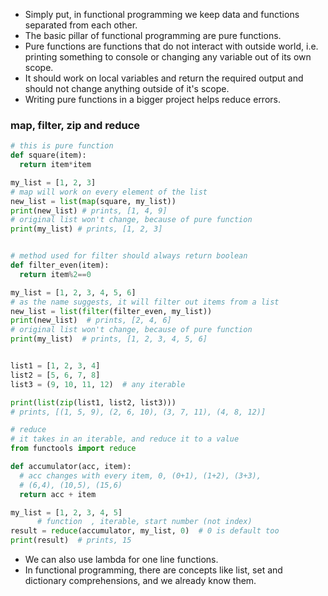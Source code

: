 - Simply put, in functional programming we keep data and functions separated from each other.
- The basic pillar of functional programming are pure functions.
- Pure functions are functions that do not interact with outside world, i.e. printing something to console or changing any variable out of its own scope.
- It should work on local variables and return the required output and should not change anything outside of it's scope.
- Writing pure functions in a bigger project helps reduce errors.
### map, filter, zip and reduce
```python
# this is pure function
def square(item):
  return item*item

my_list = [1, 2, 3]
# map will work on every element of the list
new_list = list(map(square, my_list))
print(new_list) # prints, [1, 4, 9]
# original list won't change, because of pure function
print(my_list) # prints, [1, 2, 3]


# method used for filter should always return boolean
def filter_even(item):
  return item%2==0

my_list = [1, 2, 3, 4, 5, 6]
# as the name suggests, it will filter out items from a list
new_list = list(filter(filter_even, my_list))
print(new_list)  # prints, [2, 4, 6]
# original list won't change, because of pure function
print(my_list)  # prints, [1, 2, 3, 4, 5, 6]


list1 = [1, 2, 3, 4]
list2 = [5, 6, 7, 8]
list3 = (9, 10, 11, 12)  # any iterable

print(list(zip(list1, list2, list3)))
# prints, [(1, 5, 9), (2, 6, 10), (3, 7, 11), (4, 8, 12)]

# reduce
# it takes in an iterable, and reduce it to a value
from functools import reduce

def accumulator(acc, item):
  # acc changes with every item, 0, (0+1), (1+2), (3+3), 
  # (6,4), (10,5), (15,6)
  return acc + item

my_list = [1, 2, 3, 4, 5]
      # function  , iterable, start number (not index)  
result = reduce(accumulator, my_list, 0)  # 0 is default too
print(result)  # prints, 15

```
- We can also use lambda for one line functions.
- In functional programming, there are concepts like list, set and dictionary comprehensions, and we already know them.
